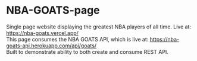 # NBA-GOATS-page
Single page website displaying the greatest NBA players of all time. Live at: https://nba-goats.vercel.app/
<br>
This page consumes the NBA GOATS API, which is live at: https://nba-goats-api.herokuapp.com/api/goats/
<br>
Built to demonstrate ability to both create and consume REST API.
